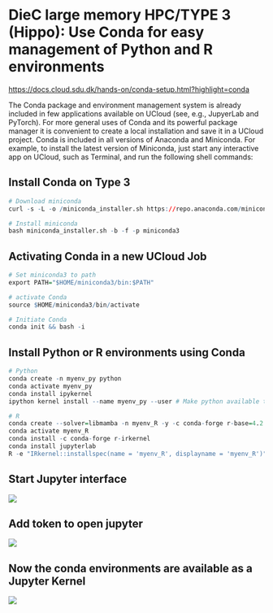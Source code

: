 # DieC large memory HPC/TYPE 3 (Hippo): Use Conda for easy management of Python and R environments

https://docs.cloud.sdu.dk/hands-on/conda-setup.html?highlight=conda

The Conda package and environment management system is already included in few applications available on UCloud (see, e.g., JupyerLab and PyTorch). For more general uses of Conda and its powerful package manager it is convenient to create a local installation and save it in a UCloud project.
Conda is included in all versions of Anaconda and Miniconda. For example, to install the latest version of Miniconda, just start any interactive app on UCloud, such as Terminal, and run the following shell commands:

## Install Conda on Type 3


```R
# Download miniconda 
curl -s -L -o /miniconda_installer.sh https://repo.anaconda.com/miniconda/Miniconda3-latest-Linux-x86_64.sh

# Install miniconda
bash miniconda_installer.sh -b -f -p miniconda3
```

## Activating Conda in a new UCloud Job


```R
# Set miniconda3 to path
export PATH="$HOME/miniconda3/bin:$PATH"

# activate Conda
source $HOME/miniconda3/bin/activate

# Initiate Conda
conda init && bash -i
```

## Install Python or R environments using Conda


```R
# Python
conda create -n myenv_py python
conda activate myenv_py
conda install ipykernel
ipython kernel install --name myenv_py --user # Make python available to JupyterLab

# R
conda create --solver=libmamba -n myenv_R -y -c conda-forge r-base=4.2.1 #
conda activate myenv_R
conda install -c conda-forge r-irkernel
conda install jupyterlab
R -e "IRkernel::installspec(name = 'myenv_R', displayname = 'myenv_R')" # Make R available to JupyterLab
```

## Start Jupyter interface
![](/Tutorials/Type3/images/stata5.PNG)

## Add token to open jupyter
![](/Tutorials/Type3/images/stata6.PNG)

## Now the conda environments are available as a Jupyter Kernel
![](/Tutorials/Type3/images/stata7.PNG)
